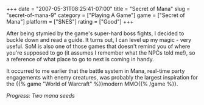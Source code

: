 +++
date = "2007-05-31T08:25:41-07:00"
title = "Secret of Mana"
slug = "secret-of-mana-9"
category = ["Playing A Game"]
game = ["Secret of Mana"]
platform = ["SNES"]
rating = ["Good"]
+++

After being stymied by the game's super-hard boss fights, I decided to buckle down and read a guide.  It turns out, I can level up my magic - very useful.  SoM is also one of those games that doesn't remind you of where you're supposed to go (it assumes I remember what the NPCs told me!), so a reference of what place to go to next is coming in handy.

It occurred to me earlier that the battle system in Mana, real-time party engagements with enemy creatures, was probably the largest inspiration for the {{% game "World of Warcraft" %}}modern MMO{{% /game %}}.

<i>Progress: Two mana seeds</i>